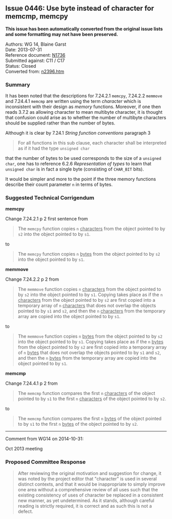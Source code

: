 ## Issue 0446: Use byte instead of character for memcmp, memcpy

**This issue has been automatically converted from the original issue lists and some formatting may not have been preserved.**

Authors: WG 14, Blaine Garst  
Date: 2013-07-31  
Reference document: [N1736](https://www.open-std.org/jtc1/sc22/wg14/www/docs/n1736.htm)  
Submitted against: C11 / C17  
Status: Closed  
Converted from: [n2396.htm](https://www.open-std.org/jtc1/sc22/wg14/www/docs/n2396.htm)

### Summary

It has been noted that the descriptions for 7.24.2.1 `memcpy`, 7.24.2.2
`memmove` and 7.24.4.1 `memcmp` are written using the term *character* which is
inconsistent with their design as *memory* functions. Moreover, if one then
reads 3.7.2 as allowing character to mean multibyte character, it is thought
that confusion could arise as to whether the number of multibyte characters
should be supplied rather than the number of bytes.

Although it is clear by 7.24.1 *String function conventions* paragraph 3

> For all functions in this sub clause, each character shall be interpreted as if
> it had the type `unsigned char`

that the number of bytes to be used corresponds to the size of a `unsigned
char`, one has to reference 6.2.6 *Representation of types* to learn that
`unsigned char` is in fact a single byte (consisting of `CHAR_BIT` bits).

It would be simpler and more to the point if the three memory functions describe
their count parameter `n` in terms of bytes.

### Suggested Technical Corrigendum

**memcpy**

Change 7.24.2.1 p 2 first sentence from

> The `memcpy` function copies `n` <u>characters</u> from the object pointed to by
> `s2` into the object pointed to by `s1`.

to

> The `memcpy` function copies `n` <u>bytes</u> from the object pointed to by `s2`
> into the object pointed to by `s1`.

**memmove**

Change 7.24.2.2 p 2 from

> The `memmove` function copies `n` <u>characters</u> from the object pointed to
> by `s2` into the object pointed to by `s1`. Copying takes place as if the `n`
> <u>characters</u> from the object pointed to by `s2` are first copied into a
> temporary array of `n` <u>characters</u> that does not overlap the objects
> pointed to by `s1` and `s2`, and then the `n` <u>characters</u> from the
> temporary array are copied into the object pointed to by `s1`.

to

> The `memmove` function copies `n` <u>bytes</u> from the object pointed to by
> `s2` into the object pointed to by `s1`. Copying takes place as if the `n`
> <u>bytes</u> from the object pointed to by `s2` are first copied into a
> temporary array of `n` <u>bytes</u> that does not overlap the objects pointed to
> by `s1` and `s2`, and then the `n` <u>bytes</u> from the temporary array are
> copied into the object pointed to by `s1`.

**memcmp**

Change 7.24.4.1 p 2 from

> The `memcmp` function compares the first `n` <u>characters</u> of the object
> pointed to by `s1` to the first `n` <u>characters</u> of the object pointed to
> by `s2`.

to

> The `memcmp` function compares the first `n` <u>bytes</u> of the object pointed
> to by `s1` to the first `n` <u>bytes</u> of the object pointed to by `s2`.

---

Comment from WG14 on 2014-10-31:

Oct 2013 meeting

### Proposed Committee Response

> After reviewing the original motivation and suggestion for change, it was noted
> by the project editor that "character" is used in several distinct contexts, and
> that it would be inappropriate to simply improve one area without a
> comprehensive review of all uses such that the existing consistency of uses of
> character be replaced in a consistent new manner, as yet undetermined. As it
> stands, although careful reading is strictly required, it is correct and as such
> this is not a defect.
